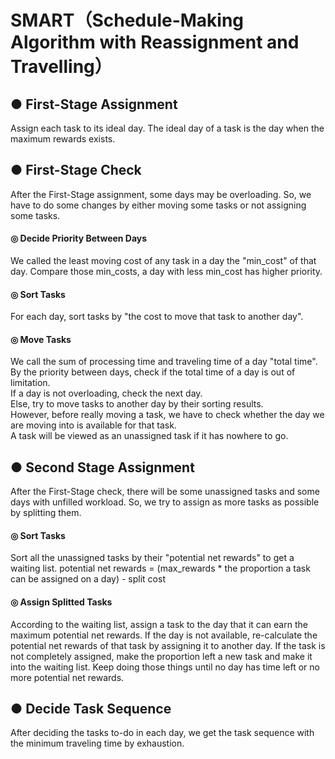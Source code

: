 # SMART（Schedule-Making Algorithm with Reassignment and Travelling）

## ● First-Stage Assignment
Assign each task to its ideal day.
The ideal day of a task is the day when the maximum rewards exists.

## ● First-Stage Check
After the First-Stage assignment, some days may be overloading.
So, we have to do some changes by either moving some tasks or not assigning some tasks.

#### ◎ Decide Priority Between Days
We called the least moving cost of any task in a day the "min_cost" of that day.
Compare those min_costs, a day with less min_cost has higher priority.
#### ◎ Sort Tasks
For each day, sort tasks by "the cost to move that task to another day".
#### ◎ Move Tasks
We call the sum of processing time and traveling time of a day "total time".
By the priority between days, check if the total time of a day is out of limitation.  
If a day is not overloading, check the next day.  
Else, try to move tasks to another day by their sorting results.   
  However, before really moving a task, we have to check whether the day we are moving into is available for that task.   
  A task will be viewed as an unassigned task if it has nowhere to go.   

## ● Second Stage Assignment
After the First-Stage check, there will be some unassigned tasks and some days with unfilled workload.
So, we try to assign as more tasks as possible by splitting them.

#### ◎ Sort Tasks
Sort all the unassigned tasks by their "potential net rewards" to get a waiting list.
potential net rewards = (max_rewards * the proportion a task can be assigned on a day) - split cost 
#### ◎ Assign Splitted Tasks
According to the waiting list, assign a task to the day that it can earn the maximum potential net rewards.
If the day is not available, re-calculate the potential net rewards of that task by assigning it to another day. 
If the task is not completely assigned, make the proportion left a new task and make it into the waiting list.
Keep doing those things until no day has time left or no more potential net rewards.

## ● Decide Task Sequence
After deciding the tasks to-do in each day, we get the task sequence with the minimum traveling time by exhaustion. 
